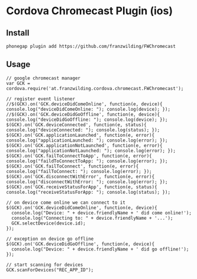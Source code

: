 
# Cordova Chromecast Plugin (ios)

## Install

    phonegap plugin add https://github.com/franzwilding/FWChromecast

## Usage

    // google chromecast manager
    var GCK = cordova.require('at.franzwilding.cordova.chromecast.FWChromecast');

    // register event listener
    //$(GCK).on('GCK.deviceDidComeOnline', function(e, device){ console.log("deviceDidComeOnline: "); console.log(device); });
    //$(GCK).on('GCK.deviceDidGoOffline', function(e, device){ console.log("deviceDidGoOffline: "); console.log(device); });
    $(GCK).on('GCK.deviceConnected', function(e, status){ console.log("deviceConnected: "); console.log(status); });
    $(GCK).on('GCK.applicationLaunched', function(e, error){ console.log("applicationLaunched: "); console.log(error); });
    $(GCK).on('GCK.applicationNotLaunched', function(e, error){ console.log("applicationNotLaunched: "); console.log(error); });
    $(GCK).on('GCK.failToConnectToApp', function(e, error){ console.log("faildToConnectToApp: "); console.log(error); });
    $(GCK).on('GCK.failToConnect', function(e, error){ console.log("failToConnect: "); console.log(error); });
    $(GCK).on('GCK.disconnectWithError', function(e, error){ console.log("disconnectWithError: "); console.log(error); });
    $(GCK).on('GCK.receiveStatusForApp', function(e, status){ console.log("receiveStatusForApp: "); console.log(status); });

    // on device come online we can connect to it
    $(GCK).on('GCK.deviceDidComeOnline', function(e, device){
      console.log("Device: " + device.friendlyName + ' did come online!');
      console.log("Connecting to: " + device.friendlyName + '...');
      GCK.selectDevice(device.id);
    });

    // exception on device go offline
    $(GCK).on('GCK.deviceDidGoOffline', function(e, device){
      console.log("Device: " + device.friendlyName + ' did go offline!');
    });

    // start scanning for devices
    GCK.scanForDevices("REC_APP_ID");

